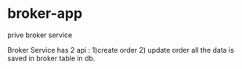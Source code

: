 # broker-app
prive broker service

Broker Service has 2 api :
1)create order 
2) update order 
all the data is saved in broker table in db.
